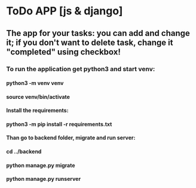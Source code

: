 # ToDo APP [js & django]

## The app for your tasks: you can add and change it; if you don't want to delete task, change it "completed" using checkbox!

### To run the application get python3 and start venv:
#### python3 -m venv venv
#### source venv/bin/activate
#### Install the requirements:
#### python3 -m pip install -r requirements.txt
#### Than go to backend folder, migrate and run server:
#### cd ../backend
#### python manage.py migrate
#### python manage.py runserver
